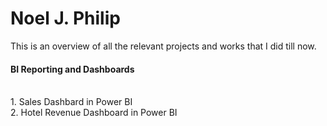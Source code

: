 # Noel J. Philip
This is an overview of all the relevant projects and works that I did till now.<br>

<h4>BI Reporting and Dashboards</h4><br>
1. Sales Dashbard in Power BI <br>
2. Hotel Revenue Dashboard in Power BI<br>

<h4>
